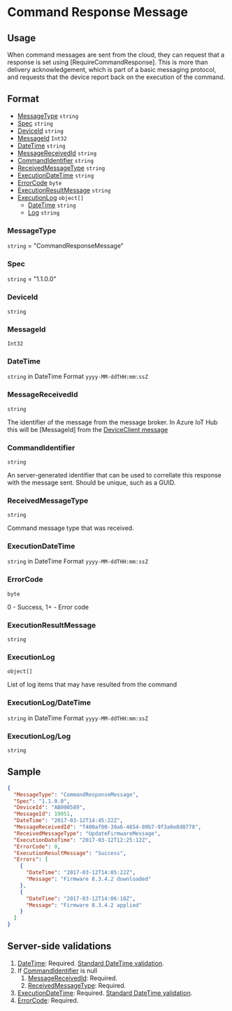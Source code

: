 # Command Response Message
## Usage
When command messages are sent from the cloud, they can request that a response is set using [RequireCommandResponse]. This is more than delivery acknowledgement, which is part of a basic messaging protocol, and requests that the device report back on the execution of the command.

## Format
* [MessageType](#messagetype) ```string```
* [Spec](#spec) ```string```
* [DeviceId](#deviceid) ```string```
* [MessageId](#messageid) ```Int32```
* [DateTime](#datetime) ```string```
* [MessageReceivedId](#messagereceivedid) ```string```
* [CommandIdentifier](#commandidentifier) ```string```
* [ReceivedMessageType](#receivedmessagetype) ```string```
* [ExecutionDateTime](#executiondatetime) ```string```
* [ErrorCode](#errorcode) ```byte```
* [ExecutionResultMessage](#executionresultmessage) ```string```
* [ExecutionLog](#executionlog) ```object[]```
    * [DateTime](#executionlogdatetime) ```string```
    * [Log](#executionloglog) ```string``` 

### MessageType
```string``` = "CommandResponseMessage"
### Spec
```string``` = "1.1.0.0"
### DeviceId
```string``` 
### MessageId
```Int32```
### DateTime
```string``` in DateTime Format ```yyyy-MM-ddTHH:mm:ssZ```
### MessageReceivedId
```string```

The identifier of the message from the message broker. In Azure IoT Hub this will be [MessageId] from the [DeviceClient message](https://docs.microsoft.com/en-us/dotnet/api/microsoft.azure.devices.client.message.messageid)
### CommandIdentifier
```string```

An server-generated identifier that can be used to correllate this response with the message sent. Should be unique, such as a GUID.

### ReceivedMessageType
```string```

Command message type that was received.

### ExecutionDateTime
```string``` in DateTime Format ```yyyy-MM-ddTHH:mm:ssZ```

### ErrorCode
```byte```

0 - Success, 1+ - Error code

### ExecutionResultMessage
```string```

### ExecutionLog
```object[]```

List of log items that may have resulted from the command

### ExecutionLog/DateTime
```string``` in DateTime Format ```yyyy-MM-ddTHH:mm:ssZ```

### ExecutionLog/Log
```string```

## Sample
```JSON
{
  "MessageType": "CommandResponseMessage",
  "Spec": "1.1.0.0",
  "DeviceId": "AB000589",
  "MessageId": 19051,
  "DateTime": "2017-03-12T14:45:22Z",
  "MessageReceivedId": "f400af00-39a6-4654-89b7-9f3a8e8d0778",
  "ReceivedMessageType": "UpdateFirmwareMessage",
  "ExecutionDateTime": "2017-03-12T12:25:12Z",
  "ErrorCode": 0,
  "ExecutionResultMessage": "Success",
  "Errors": [
    {
      "DateTime": "2017-03-12T14:05:22Z",
      "Message": "Firmware 8.3.4.2 downloaded"
    },
    {
      "DateTime": "2017-03-12T14:06:18Z",
      "Message": "Firmware 8.3.4.2 applied"
    }
  ]  
}
```

## Server-side validations
1.	[DateTime](#datetime): Required. [Standard DateTime validation](../00-UsageNotes/DateTime-Formatting.md#standardddateTimevalidation).
2.	If [CommandIdentifier](#commandidentifier) is null 
    1. [MessageReceivedId](#messagereceivedid): Required.
    2. [ReceivedMessageType](#receivedmessagetype): Required.
4.	[ExecutionDateTime](#executiondatetime): Required. [Standard DateTime validation](../00-UsageNotes/DateTime-Formatting.md#standardddateTimevalidation).
5.	[ErrorCode](#errorcode): Required.
